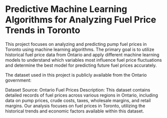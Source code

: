 # Predictive Machine Learning Algorithms for Analyzing Fuel Price Trends in Toronto

This project focuses on analyzing and predicting pump fuel prices in Toronto using machine learning algorithms. The primary goal is to utilize historical fuel price data from Ontario and apply different machine learning models to understand which variables most influence fuel price fluctuations and determine the best model for predicting future fuel prices accurately.

The dataset used in this project is publicly available from the Ontario government:

Dataset Source: Ontario Fuel Prices
Description: This dataset contains detailed records of fuel prices across various regions in Ontario, including data on pump prices, crude costs, taxes, wholesale margins, and retail margins. Our analysis focuses on fuel prices in Toronto, utilizing the historical trends and economic factors available within this dataset.
